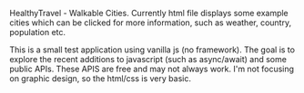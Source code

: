 HealthyTravel - Walkable Cities. Currently html file displays some example cities which can be clicked for more information, such as weather, country, population etc. 

This is a small test application using vanilla js (no framework). The goal is to explore the recent additions to javascript (such as async/await) and some public APIs. These APIS are free and may not always work.  I'm not focusing on graphic design, so the html/css is very basic.
